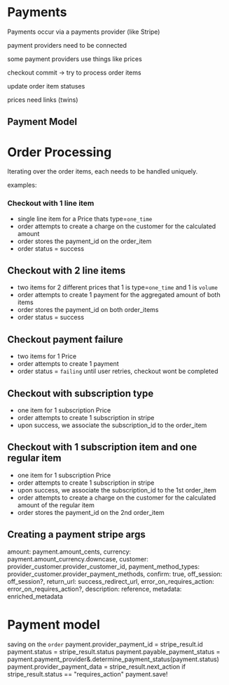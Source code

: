 # Payments

Payments occur via a payments provider (like Stripe)

payment providers need to be connected 

some payment providers use things like prices

checkout commit -> try to process order items

update order item statuses 

prices need links (twins)

## Payment Model


# Order Processing

Iterating over the order items, each needs to be handled uniquely. 

examples:

### Checkout with 1 line item

- single line item for a Price thats type=`one_time` 
- order attempts to create a charge on the customer for the calculated amount
- order stores the payment_id on the order_item 
- order status = success

## Checkout with 2 line items

- two items for 2 different prices that 1 is type=`one_time` and 1 is `volume`
- order attempts to create 1 payment for the aggregated amount of both items 
- order stores the payment_id on both order_items
- order status = success


## Checkout payment failure

- two items for 1 Price
- order attempts to create 1 payment
- order status = `failing` until user retries, checkout wont be completed 

## Checkout with subscription type

- one item for 1 subscription Price
- order attempts to create 1 subscription in stripe
- upon success, we associate the subscription_id to the order_item

## Checkout with 1 subscription item and one regular item

- one item for 1 subscription Price
- order attempts to create 1 subscription in stripe
- upon success, we associate the subscription_id to the 1st order_item
- order attempts to create a charge on the customer for the calculated amount of the regular item
- order stores the payment_id on the 2nd order_item

## Creating a payment stripe args
amount: payment.amount_cents,
currency: payment.amount_currency.downcase,
customer: provider_customer.provider_customer_id,
payment_method_types: provider_customer.provider_payment_methods,
confirm: true,
off_session: off_session?,
return_url: success_redirect_url,
error_on_requires_action: error_on_requires_action?,
description: reference,
metadata: enriched_metadata


# Payment model
saving on the `order`
payment.provider_payment_id = stripe_result.id
payment.status = stripe_result.status
payment.payable_payment_status = payment.payment_provider&.determine_payment_status(payment.status)
payment.provider_payment_data = stripe_result.next_action if stripe_result.status == "requires_action"
payment.save!
